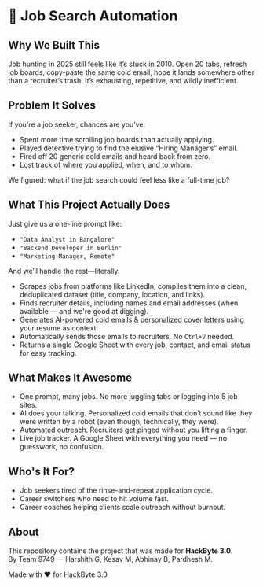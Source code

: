 <!DOCTYPE html>
<html lang="en">
<head>
    <meta charset="UTF-8">
    <title>Job Search Automation - Team 9749</title>
   
</head>
<body>
    <div class="container">
        <h1>🚀 Job Search Automation</h1>
        <h2>Why We Built This</h2>
        <p>
            Job hunting in 2025 still feels like it’s stuck in 2010. Open 20 tabs, refresh job boards, copy-paste the same cold email, hope it lands somewhere other than a recruiter’s trash. It’s exhausting, repetitive, and wildly inefficient.
        </p>
        <h2>Problem It Solves</h2>
        <p>If you're a job seeker, chances are you’ve:</p>
        <ul>
            <li>Spent more time scrolling job boards than actually applying.</li>
            <li>Played detective trying to find the elusive “Hiring Manager’s” email.</li>
            <li>Fired off 20 generic cold emails and heard back from zero.</li>
            <li>Lost track of where you applied, when, and to whom.</li>
        </ul>
        <p>We figured: what if the job search could feel less like a full-time job?</p>
        <h2>What This Project Actually Does</h2>
        <p>Just give us a one-line prompt like:</p>
        <ul>
            <li><code>"Data Analyst in Bangalore"</code></li>
            <li><code>"Backend Developer in Berlin"</code></li>
            <li><code>"Marketing Manager, Remote"</code></li>
        </ul>
        <p>And we’ll handle the rest—literally.</p>
        <ul>
            <li>Scrapes jobs from platforms like LinkedIn, compiles them into a clean, deduplicated dataset (title, company, location, and links).</li>
            <li>Finds recruiter details, including names and email addresses (when available — and we're good at digging).</li>
            <li>Generates AI-powered cold emails & personalized cover letters using your resume as context.</li>
            <li>Automatically sends those emails to recruiters. No <code>Ctrl+V</code> needed.</li>
            <li>Returns a single Google Sheet with every job, contact, and email status for easy tracking.</li>
        </ul>
        <h2>What Makes It Awesome</h2>
        <ul>
            <li>One prompt, many jobs. No more juggling tabs or logging into 5 job sites.</li>
            <li>AI does your talking. Personalized cold emails that don’t sound like they were written by a robot (even though, technically, they were).</li>
            <li>Automated outreach. Recruiters get pinged without you lifting a finger.</li>
            <li>Live job tracker. A Google Sheet with everything you need — no guesswork, no confusion.</li>
        </ul>
       <h2>Who's It For?</h2>
        <ul>
            <li>Job seekers tired of the rinse-and-repeat application cycle.</li>
            <li>Career switchers who need to hit volume fast.</li>
            <li>Career coaches helping clients scale outreach without burnout.</li>
        </ul>
        <h2>About</h2>
        <p>
            This repository contains the project that was made for <strong>HackByte 3.0</strong>.<br>
            By Team 9749 — Harshith G, Kesav M, Abhinay B, Pardhesh M.
        </p>
        <div class="footer">
            <p>Made with ❤️ for HackByte 3.0</p>
        </div>
    </div>
</body>
</html>

